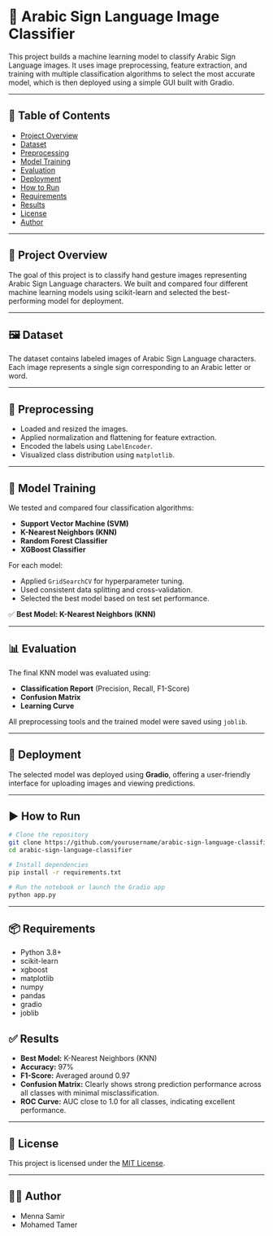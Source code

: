 # 🤟 Arabic Sign Language Image Classifier

This project builds a machine learning model to classify Arabic Sign Language images. It uses image preprocessing, feature extraction, and training with multiple classification algorithms to select the most accurate model, which is then deployed using a simple GUI built with Gradio.

---

## 📌 Table of Contents

* [Project Overview](#project-overview)
* [Dataset](#dataset)
* [Preprocessing](#preprocessing)
* [Model Training](#model-training)
* [Evaluation](#evaluation)
* [Deployment](#deployment)
* [How to Run](#how-to-run)
* [Requirements](#requirements)
* [Results](#results)
* [License](#license)
* [Author](#author)

---

## 📁 Project Overview

The goal of this project is to classify hand gesture images representing Arabic Sign Language characters. We built and compared four different machine learning models using scikit-learn and selected the best-performing model for deployment.

---

## 🖼️ Dataset

The dataset contains labeled images of Arabic Sign Language characters. Each image represents a single sign corresponding to an Arabic letter or word.

---

## 🔧 Preprocessing

* Loaded and resized the images.
* Applied normalization and flattening for feature extraction.
* Encoded the labels using `LabelEncoder`.
* Visualized class distribution using `matplotlib`.

---

## 🤖 Model Training

We tested and compared four classification algorithms:

* **Support Vector Machine (SVM)**
* **K-Nearest Neighbors (KNN)**
* **Random Forest Classifier**
* **XGBoost Classifier**

For each model:

* Applied `GridSearchCV` for hyperparameter tuning.
* Used consistent data splitting and cross-validation.
* Selected the best model based on test set performance.

✅ **Best Model: K-Nearest Neighbors (KNN)**

---

## 📊 Evaluation

The final KNN model was evaluated using:

* **Classification Report** (Precision, Recall, F1-Score)
* **Confusion Matrix**
* **Learning Curve**

All preprocessing tools and the trained model were saved using `joblib`.

---

## 🚀 Deployment

The selected model was deployed using **Gradio**, offering a user-friendly interface for uploading images and viewing predictions.

---

## ▶️ How to Run

```bash
# Clone the repository
git clone https://github.com/yourusername/arabic-sign-language-classifier.git
cd arabic-sign-language-classifier

# Install dependencies
pip install -r requirements.txt

# Run the notebook or launch the Gradio app
python app.py
```

---

## 📦 Requirements

* Python 3.8+
* scikit-learn
* xgboost
* matplotlib
* numpy
* pandas
* gradio
* joblib


## ✅ Results

* **Best Model:** K-Nearest Neighbors (KNN)
* **Accuracy:** 97%
* **F1-Score:** Averaged around 0.97
* **Confusion Matrix:** Clearly shows strong prediction performance across all classes with minimal misclassification.
* **ROC Curve:** AUC close to 1.0 for all classes, indicating excellent performance.

---

## 📜 License

This project is licensed under the [MIT License](LICENSE).

---

## 👩‍💻 Author

* Menna Samir
* Mohamed Tamer
